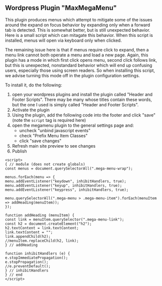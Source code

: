 ## Wordpress Plugin "MaxMegaMenu"

This plugin produces menus which attempt to mitigate some of the issues around the expand on focus behavior by expanding only when a forward tab is detected. This is somewhat better, but is still unexpected behavior. Here is a small script which can mitagate this behavior. When this script is installed, menus will open via keyboard only when clicked.

The remaining issue here is that if menus require click to expand, then a menu link cannot both operate a menu and load a new page. Again, this plugin has  a mode in which first click opens menu, second click follows link, but this is unexpected, nonstandard behavior which will end up confusing users, especially those using screen readers. So when installing this script, we advise turning this mode off in the plugin configuration settings.  

To install it, do the following:

1. open your wordpress plugins and install the plugin called "Header and Footer Scripts". There may be many whose titles contain these words, but the one I used is simply called "Header and Footer Scripts".
2. Activate the plugin
3. Using the plugin, add the following code into the footer and click "save" (note the `script` tag is required here)
4. open the megamenu plugin to the general settings page and:
	- uncheck "unbind javascript events"
	- check "Prefix Menu Item Classes"
	- click "save changes"
5. Refresh main site preview to see changes
6. Publish

```
<script>
{ // module (does not create globals)
const menus = document.querySelectorAll(".mega-menu-wrap");

menus.forEach(menu => {
menu.addEventListener("keydown", inhibitHandlers, true);
menu.addEventListener("keyup", inhibitHandlers, true);
menu.addEventListener("keypress", inhibitHandlers, true);

menu.querySelectorAll(".mega-menu > .mega-menu-item").forEach(menuItem => addHeading(menuItem));
});

function addHeading (menuItem) {
const link = menuItem.querySelector(".mega-menu-link");
const h2 = document.createElement("h2");
h2.textContent = link.textContent;
link.textContent = "";
link.appendChild(h2);
//menuItem.replaceChild(h2, link);
} // addHeading

function inhibitHandlers (e) {
e.stopImmediatePropagation();
e.stopPropagation();
//e.preventDefault();
} // inhibitHandlers
} // end
</script>
```

